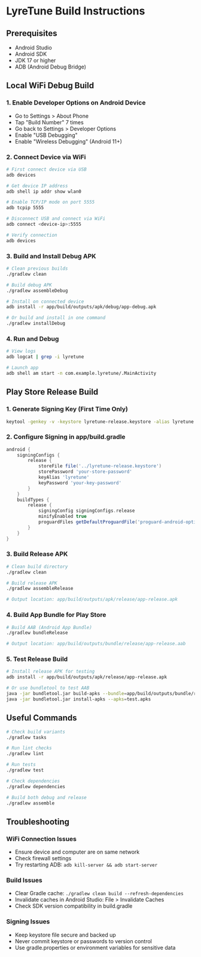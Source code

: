 # LyreTune Build Instructions

## Prerequisites
- Android Studio
- Android SDK
- JDK 17 or higher
- ADB (Android Debug Bridge)

## Local WiFi Debug Build

### 1. Enable Developer Options on Android Device
- Go to Settings > About Phone
- Tap "Build Number" 7 times
- Go back to Settings > Developer Options
- Enable "USB Debugging"
- Enable "Wireless Debugging" (Android 11+)

### 2. Connect Device via WiFi
```bash
# First connect device via USB
adb devices

# Get device IP address
adb shell ip addr show wlan0

# Enable TCP/IP mode on port 5555
adb tcpip 5555

# Disconnect USB and connect via WiFi
adb connect <device-ip>:5555

# Verify connection
adb devices
```

### 3. Build and Install Debug APK
```bash
# Clean previous builds
./gradlew clean

# Build debug APK
./gradlew assembleDebug

# Install on connected device
adb install -r app/build/outputs/apk/debug/app-debug.apk

# Or build and install in one command
./gradlew installDebug
```

### 4. Run and Debug
```bash
# View logs
adb logcat | grep -i lyretune

# Launch app
adb shell am start -n com.example.lyretune/.MainActivity
```

## Play Store Release Build

### 1. Generate Signing Key (First Time Only)
```bash
keytool -genkey -v -keystore lyretune-release.keystore -alias lyretune -keyalg RSA -keysize 2048 -validity 10000
```

### 2. Configure Signing in app/build.gradle
```gradle
android {
    signingConfigs {
        release {
            storeFile file('../lyretune-release.keystore')
            storePassword 'your-store-password'
            keyAlias 'lyretune'
            keyPassword 'your-key-password'
        }
    }
    buildTypes {
        release {
            signingConfig signingConfigs.release
            minifyEnabled true
            proguardFiles getDefaultProguardFile('proguard-android-optimize.txt'), 'proguard-rules.pro'
        }
    }
}
```

### 3. Build Release APK
```bash
# Clean build directory
./gradlew clean

# Build release APK
./gradlew assembleRelease

# Output location: app/build/outputs/apk/release/app-release.apk
```

### 4. Build App Bundle for Play Store
```bash
# Build AAB (Android App Bundle)
./gradlew bundleRelease

# Output location: app/build/outputs/bundle/release/app-release.aab
```

### 5. Test Release Build
```bash
# Install release APK for testing
adb install -r app/build/outputs/apk/release/app-release.apk

# Or use bundletool to test AAB
java -jar bundletool.jar build-apks --bundle=app/build/outputs/bundle/release/app-release.aab --output=test.apks --mode=universal
java -jar bundletool.jar install-apks --apks=test.apks
```

## Useful Commands

```bash
# Check build variants
./gradlew tasks

# Run lint checks
./gradlew lint

# Run tests
./gradlew test

# Check dependencies
./gradlew dependencies

# Build both debug and release
./gradlew assemble
```

## Troubleshooting

### WiFi Connection Issues
- Ensure device and computer are on same network
- Check firewall settings
- Try restarting ADB: `adb kill-server && adb start-server`

### Build Issues
- Clear Gradle cache: `./gradlew clean build --refresh-dependencies`
- Invalidate caches in Android Studio: File > Invalidate Caches
- Check SDK version compatibility in build.gradle

### Signing Issues
- Keep keystore file secure and backed up
- Never commit keystore or passwords to version control
- Use gradle.properties or environment variables for sensitive data